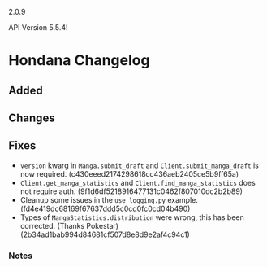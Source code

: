 2.0.9

API Version 5.5.4!

# Hondana Changelog

## Added

## Changes

## Fixes
- `version` kwarg in `Manga.submit_draft` and `Client.submit_manga_draft` is now required. (c430eeed2174298618cc436aeb2405ce5b9ff65a)
- `Client.get_manga_statistics` and `Client.find_manga_statistics` does not require auth. (9f1d6df5218916477131c0462f807010dc2b2b89)
- Cleanup some issues in the `use_logging.py` example. (fd4e419dc68169f67637ddd5c0cd0fc0cd04b490)
- Types of `MangaStatistics.distribution` were wrong, this has been corrected. (Thanks Pokestar) (2b34ad1bab994d84681cf507d8e8d9e2af4c94c1)

### Notes
